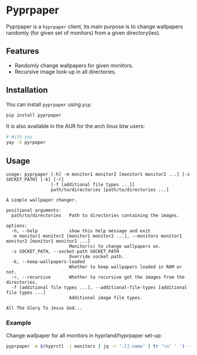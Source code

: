 # Pyprpaper

Pyprpaper  is  a   `hyprpaper`  client,  its  main
purpose   is   to   change   wallpapers   randomly
(for  given   set  of   monitors)  from   a  given
directory(ies).

## Features

- Randomly change wallpapers for given monitors.
- Recursive image look-up in all directories.

## Installation

You can install `pyprpaper` using `pip`:

```sh
pip install pyprpaper
```

It is also available in the AUR for the arch linux
btw users:

```sh
# With yay
yay -S pyrpaper
```

## Usage

```
usage: pyprpaper [-h] -m monitor1 monitor2 [monitor1 monitor2 ...] [-s SOCKET_PATH] [-k] [-r]
                 [-f [additional file types ...]]
                 path/to/directories [path/to/directories ...]

A simple wallpaper changer.

positional arguments:
  path/to/directories   Path to directories containing the images.

options:
  -h, --help            show this help message and exit
  -m monitor1 monitor2 [monitor1 monitor2 ...], --monitors monitor1 monitor2 [monitor1 monitor2 ...]
                        Monitor(s) to change wallpapers on.
  -s SOCKET_PATH, --socket-path SOCKET_PATH
                        Override socket path.
  -k, --keep-wallpapers-loaded
                        Whether to keep wallpapers loaded in RAM or not.
  -r, --recursive       Whether to recursive get the images from the directories.
  -f [additional file types ...], --additional-file-types [additional file types ...]
                        Additional image file types.

All The Glory To Jesus God...
```

### Example

Change  wallpaper  for  all monitors in hyprland/hyprpaper set-up:

```sh
pyprpaper -m $(hyprctl -j monitors | jq -r '.[].name' | tr '\n' ' ') -- /path/to/wallpaper/directories
```
